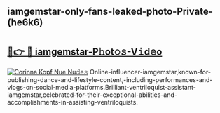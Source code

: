 ## iamgemstar-only-fans​-leaked-photo​-Private-(he6k6)


# <h2><a href="https://mediaupload.pro?title=iamgemstar&ref=git">🔗👉 🔴 iamgemstar-P𝚑ot𝚘𝚜-V𝚒d𝚎o</a></h2>

[![Corinna Kopf Nue Nu𝚍e𝚜](https://i.imgur.com/0qMVB7G.gif)](https://mediaupload.pro?title=iamgemstar&ref=git)
Online-influencer-iamgemstar,known-for-publishing-dance-and-lifestyle-content,-including-performances-and-vlogs-on-social-media-platforms.Brilliant-ventriloquist-assistant-iamgemstar,celebrated-for-their-exceptional-abilities-and-accomplishments-in-assisting-ventriloquists.  